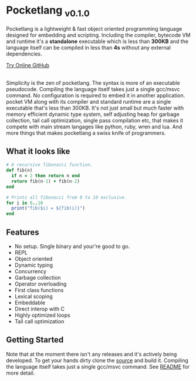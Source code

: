 
<h1 class="text-center">
Pocketlang <sub>v0.1.0</sub>
</h1>

<p class="text-center">
Pocketlang is a lightweight & fast object oriented programming language designed for embedding and
scripting. Including the compiler, bytecode VM and runtime it's a <strong>standalone</strong> executable
which is less than <strong>300KB</strong> and the language itself can be compiled in less than
<strong>4s</strong> without any external dependencies.
</p>

<div class="center">
    <a class="button" target="_blank" href="/try-online.html"> Try Online </a>
    <a class="button" target="_blank" href="https://www.github.com/ThakeeNathees/pocketlang/"> GitHub </a>
</div>

<br>

Simplicity is the zen of pocketlang. The syntax is more of an executable pseudocode. Compiling the language
itself takes just a single gcc/msvc command. No configuration is required to embed it in another application.
pocket VM along with its compiler and standard runtime are a single executable that's less than 300KB. It's not
just small but much faster with memory efficient dynamic type system, self adjusting heap for garbage
collection, tail call optimization, single pass compilation etc, that makes it compete with main stream langages
like python, ruby, wren and lua. And more things that makes pocketlang a swiss knife of programmers.

## What it looks like

```ruby
# A recursive fibonacci function.
def fib(n)
  if n < 2 then return n end
  return fib(n-1) + fib(n-2)
end

# Prints all fibonacci from 0 to 10 exclusive.
for i in 0..10
  print("fib($i) = ${fib(i)}")
end
```

## Features

- No setup. Single binary and your're good to go.
- REPL
- Object oriented
- Dynamic typing
- Concurrency
- Garbage collection
- Operator overloading
- First class functions
- Lexical scoping
- Embeddable
- Direct interop with C
- Highly optimized loops
- Tail call optimization

## Getting Started

Note that at the moment there isn't any releases and it's actively being developed. To get your hands
dirty clone the [source](https://www.github.com/ThakeeNathees/pocketlang/) and build it. Compiling
the language itself takes just a single gcc/msvc command. See [README](https://github.com/ThakeeNathees/pocketlang#readme)
for more detail.
